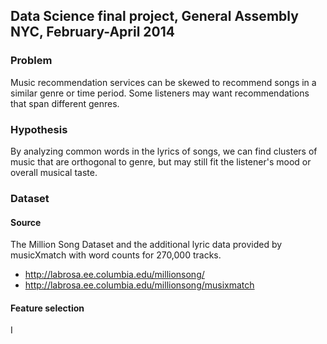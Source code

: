 ## Data Science final project, General Assembly NYC, February-April 2014 ##

### Problem ###

Music recommendation services can be skewed to recommend songs in a similar
genre or time period. Some listeners may want recommendations that span
different genres.

### Hypothesis ###

By analyzing common words in the lyrics of songs, we can find clusters of music that are orthogonal 
to genre, but may still fit the listener's mood or overall musical taste.

### Dataset ###

#### Source ####

The Million Song Dataset and the additional lyric data provided by musicXmatch with word
counts for 270,000 tracks.

* http://labrosa.ee.columbia.edu/millionsong/
* http://labrosa.ee.columbia.edu/millionsong/musixmatch

#### Feature selection ####

I 
